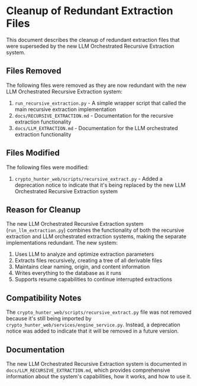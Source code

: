 # Cleanup of Redundant Extraction Files

This document describes the cleanup of redundant extraction files that were superseded by the new LLM Orchestrated Recursive Extraction system.

## Files Removed

The following files were removed as they are now redundant with the new LLM Orchestrated Recursive Extraction system:

1. `run_recursive_extraction.py` - A simple wrapper script that called the main recursive extraction implementation
2. `docs/RECURSIVE_EXTRACTION.md` - Documentation for the recursive extraction functionality
3. `docs/LLM_EXTRACTION.md` - Documentation for the LLM orchestrated extraction functionality

## Files Modified

The following files were modified:

1. `crypto_hunter_web/scripts/recursive_extract.py` - Added a deprecation notice to indicate that it's being replaced by the new LLM Orchestrated Recursive Extraction system

## Reason for Cleanup

The new LLM Orchestrated Recursive Extraction system (`run_llm_extraction.py`) combines the functionality of both the recursive extraction and LLM orchestrated extraction systems, making the separate implementations redundant. The new system:

1. Uses LLM to analyze and optimize extraction parameters
2. Extracts files recursively, creating a tree of all derivable files
3. Maintains clear naming, origin, and content information
4. Writes everything to the database as it runs
5. Supports resume capabilities to continue interrupted extractions

## Compatibility Notes

The `crypto_hunter_web/scripts/recursive_extract.py` file was not removed because it's still being imported by `crypto_hunter_web/services/engine_service.py`. Instead, a deprecation notice was added to indicate that it will be removed in a future version.

## Documentation

The new LLM Orchestrated Recursive Extraction system is documented in `docs/LLM_RECURSIVE_EXTRACTION.md`, which provides comprehensive information about the system's capabilities, how it works, and how to use it.